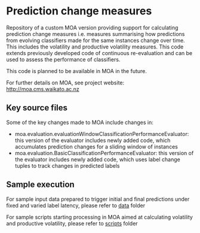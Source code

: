 # Prediction change measures

Repository of a custom MOA version providing support for calculating prediction change measures i.e. measures summarising how predictions from evolving classifiers made for the same instances change over time. This includes the volatility and productive volatility measures. This code extends previously developed code of continuous re-evaluation and can be used to assess the performance of classifiers. 

This code is planned to be available in MOA in the future.

For further details on MOA, see project website: 
http://moa.cms.waikato.ac.nz 


## Key source files
Some of the key changes made to MOA include changes in:
* moa.evaluation.evaluationWindowClassificationPerformanceEvaluator: this version of the evaluator includes newly added code, which accumulates prediction changes for a sliding window of instances
* moa.evaluation.BasicClassificationPerformanceEvaluator: this version of the evaluator includes newly added code, which uses label change tuples to track changes in predicted labels


## Sample execution
For sample input data prepared to trigger initial and final predictions under fixed and varied label latency, please refer to [data](./data) folder

For sample scripts starting processing in MOA aimed at calculating volatility and productive volatility, please refer to [scripts](/.scripts) folder